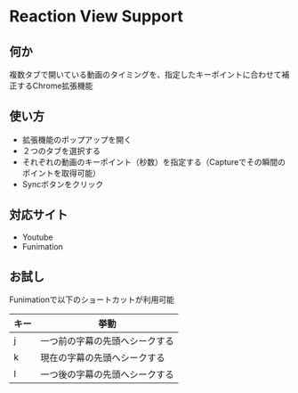 # Reaction View Support

## 何か

複数タブで開いている動画のタイミングを、指定したキーポイントに合わせて補正するChrome拡張機能

## 使い方

- 拡張機能のポップアップを開く
- ２つのタブを選択する
- それぞれの動画のキーポイント（秒数）を指定する（Captureでその瞬間のポイントを取得可能）
- Syncボタンをクリック

## 対応サイト

- Youtube
- Funimation

## お試し

Funimationで以下のショートカットが利用可能


|キー|挙動                          |
|----|------------------------------|
|j   |一つ前の字幕の先頭へシークする|
|k   |現在の字幕の先頭へシークする  |
|l   |一つ後の字幕の先頭へシークする|



